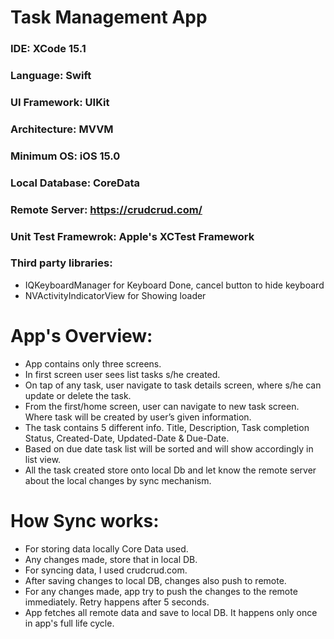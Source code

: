 


# Task Management App


### IDE: XCode 15.1
### Language: Swift
### UI Framework: UIKit
### Architecture: MVVM
### Minimum OS: iOS 15.0
### Local Database: CoreData
### Remote Server: https://crudcrud.com/
### Unit Test Framewrok: Apple's XCTest Framework
### Third party libraries: 
* IQKeyboardManager for Keyboard Done, cancel button to hide keyboard
* NVActivityIndicatorView for Showing loader



# App's Overview:
* App contains only three screens.
* In first screen user sees list tasks s/he created.
* On tap of any task, user navigate to task details screen, where s/he can update or delete the task.
* From the first/home screen, user can navigate to new task screen. Where task will be created by user’s given information.
* The task contains 5 different info. Title, Description, Task completion Status, Created-Date, Updated-Date & Due-Date.
* Based on due date task list will be sorted and will show accordingly in list view.
* All the task created store onto local Db and let know the remote server about the local changes by sync mechanism.


# How Sync works:
* For storing data locally Core Data used. 
* Any changes made, store that in local DB.
* For syncing data, I used crudcrud.com. 
* After saving changes to local DB, changes also push to remote.
* For any changes made, app try to push the changes to the remote immediately. Retry happens after 5 seconds.
* App fetches all remote data and save to local DB. It happens only once in app's full life cycle.
